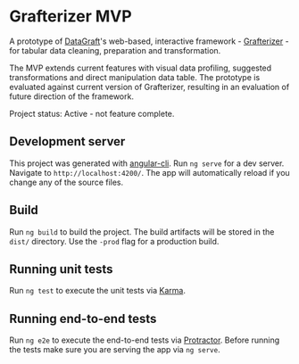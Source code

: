 # Grafterizer MVP
A prototype of [DataGraft](https://datagraft.net)'s web-based, interactive framework - [Grafterizer](https://datagraft.net) - for tabular data cleaning, preparation and transformation. 

The MVP extends current features with visual data profiling, suggested transformations and direct manipulation data table. The prototype is evaluated against current version of Grafterizer, resulting in an evaluation of future direction of the framework.

Project status: Active - not feature complete.

## Development server
This project was generated with [angular-cli](https://github.com/angular/angular-cli). Run `ng serve` for a dev server. Navigate to `http://localhost:4200/`. The app will automatically reload if you change any of the source files.

## Build
Run `ng build` to build the project. The build artifacts will be stored in the `dist/` directory. Use the `-prod` flag for a production build.

## Running unit tests
Run `ng test` to execute the unit tests via [Karma](https://karma-runner.github.io).

## Running end-to-end tests
Run `ng e2e` to execute the end-to-end tests via [Protractor](http://www.protractortest.org/).
Before running the tests make sure you are serving the app via `ng serve`.
